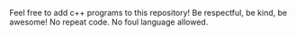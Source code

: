 Feel free to add c++ programs to this repository!
Be respectful, be kind, be awesome!
No repeat code.
No foul language allowed.

